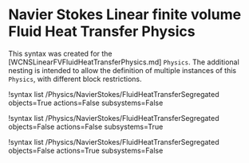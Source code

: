 # Navier Stokes Linear finite volume Fluid Heat Transfer Physics

This syntax was created for the [WCNSLinearFVFluidHeatTransferPhysics.md] `Physics`.
The additional nesting is intended to allow the definition of multiple instances of this `Physics`,
with different block restrictions.

!syntax list /Physics/NavierStokes/FluidHeatTransferSegregated objects=True actions=False subsystems=False

!syntax list /Physics/NavierStokes/FluidHeatTransferSegregated objects=False actions=False subsystems=True

!syntax list /Physics/NavierStokes/FluidHeatTransferSegregated objects=False actions=True subsystems=False
